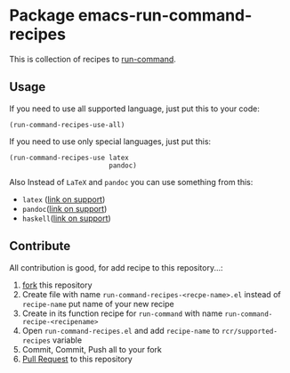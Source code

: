 # Package emacs-run-command-recipes

This is collection of recipes to [run-command](https://github.com/bard/emacs-run-command "cool package!").

## Usage
If you need to use all supported language, just put this to your code:
```emacs-lisp
(run-command-recipes-use-all)
```

If you need to use only special languages, just put this:
```emacs-lisp
(run-command-recipes-use latex
                         pandoc)
```

Also Instead of `LaTeX` and `pandoc` you can use something from this:

* `latex` ([link on support](docs/latex.md "hi"))
* `pandoc`([link on support](docs/pandoc.md "hi"))
* `haskell`([link on support](docs/haskell.md "Haskell Rocks!"))

## Contribute
All contribution is good, for add recipe to this repository...:

1. [fork](https://docs.github.com/en/get-started/quickstart/fork-a-repo "Documentation from github-docs") this repository
2. Create file with name `run-command-recipes-<recpe-name>.el` instead of `recipe-name` put name of your new recipe
3. Create in its function recipe for `run-command` with name `run-command-recipe-<recipename>`
4. Open `run-command-recipes.el` and add `recipe-name` to `rcr/supported-recipes` variable
5. Commit, Commit, Push all to your fork
6. [Pull Request](https://docs.github.com/en/pull-requests/collaborating-with-pull-requests/proposing-changes-to-your-work-with-pull-requests/about-pull-requests "Documentation about Pull Requests from GitHub Docs") to this repository

